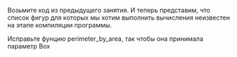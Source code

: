 Возьмите код из предыдущего занятия.
И теперь представим, что список фигур для которых мы хотим выполнить вычисления
неизвестен на этапе компиляции программы.

Исправьте фунцию perimeter_by_area, так чтобы она принимала параметр Box<dyn Shape>